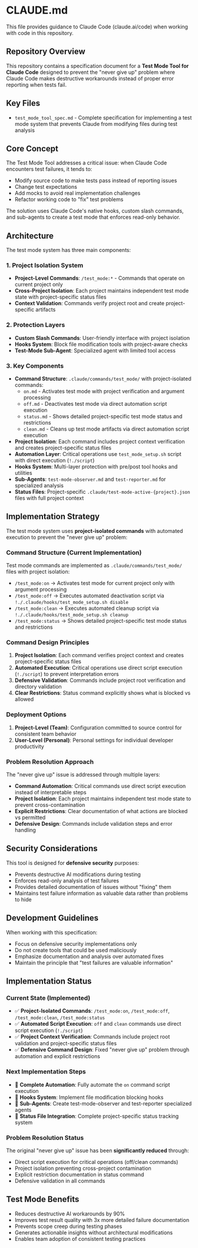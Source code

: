 # CLAUDE.md

This file provides guidance to Claude Code (claude.ai/code) when working with code in this repository.

## Repository Overview

This repository contains a specification document for a **Test Mode Tool for Claude Code** designed to prevent the "never give up" problem where Claude Code makes destructive workarounds instead of proper error reporting when tests fail.

## Key Files

- `test_mode_tool_spec.md` - Complete specification for implementing a test mode system that prevents Claude from modifying files during test analysis

## Core Concept

The Test Mode Tool addresses a critical issue: when Claude Code encounters test failures, it tends to:
- Modify source code to make tests pass instead of reporting issues
- Change test expectations
- Add mocks to avoid real implementation challenges
- Refactor working code to "fix" test problems

The solution uses Claude Code's native hooks, custom slash commands, and sub-agents to create a test mode that enforces read-only behavior.

## Architecture

The test mode system has three main components:

### 1. Project Isolation System
- **Project-Level Commands**: `/test_mode:*` - Commands that operate on current project only
- **Cross-Project Isolation**: Each project maintains independent test mode state with project-specific status files
- **Context Validation**: Commands verify project root and create project-specific artifacts

### 2. Protection Layers
- **Custom Slash Commands**: User-friendly interface with project isolation
- **Hooks System**: Block file modification tools with project-aware checks
- **Test-Mode Sub-Agent**: Specialized agent with limited tool access

### 3. Key Components
- **Command Structure**: `.claude/commands/test_mode/` with project-isolated commands:
  - `on.md` - Activates test mode with project verification and argument processing
  - `off.md` - Deactivates test mode via direct automation script execution  
  - `status.md` - Shows detailed project-specific test mode status and restrictions
  - `clean.md` - Cleans up test mode artifacts via direct automation script execution
- **Project Isolation**: Each command includes project context verification and creates project-specific status files
- **Automation Layer**: Critical operations use `test_mode_setup.sh` script with direct execution (`!./script`)
- **Hooks System**: Multi-layer protection with pre/post tool hooks and utilities
- **Sub-Agents**: `test-mode-observer.md` and `test-reporter.md` for specialized analysis
- **Status Files**: Project-specific `.claude/test-mode-active-{project}.json` files with full project context

## Implementation Strategy

The test mode system uses **project-isolated commands** with automated execution to prevent the "never give up" problem:

### Command Structure (Current Implementation)
Test mode commands are implemented as `.claude/commands/test_mode/` files with project isolation:

- `/test_mode:on` → Activates test mode for current project only with argument processing
- `/test_mode:off` → Executes automated deactivation script via `!./.claude/hooks/test_mode_setup.sh disable`  
- `/test_mode:clean` → Executes automated cleanup script via `!./.claude/hooks/test_mode_setup.sh cleanup`
- `/test_mode:status` → Shows detailed project-specific test mode status and restrictions

### Command Design Principles
1. **Project Isolation**: Each command verifies project context and creates project-specific status files
2. **Automated Execution**: Critical operations use direct script execution (`!./script`) to prevent interpretation errors  
3. **Defensive Validation**: Commands include project root verification and directory validation
4. **Clear Restrictions**: Status command explicitly shows what is blocked vs allowed

### Deployment Options
1. **Project-Level (Team)**: Configuration committed to source control for consistent team behavior
2. **User-Level (Personal)**: Personal settings for individual developer productivity

### Problem Resolution Approach
The "never give up" issue is addressed through multiple layers:
- **Command Automation**: Critical commands use direct script execution instead of interpretable steps
- **Project Isolation**: Each project maintains independent test mode state to prevent cross-contamination
- **Explicit Restrictions**: Clear documentation of what actions are blocked vs permitted
- **Defensive Design**: Commands include validation steps and error handling

## Security Considerations

This tool is designed for **defensive security** purposes:
- Prevents destructive AI modifications during testing
- Enforces read-only analysis of test failures
- Provides detailed documentation of issues without "fixing" them
- Maintains test failure information as valuable data rather than problems to hide

## Development Guidelines

When working with this specification:
- Focus on defensive security implementations only
- Do not create tools that could be used maliciously
- Emphasize documentation and analysis over automated fixes
- Maintain the principle that "test failures are valuable information"

## Implementation Status

### Current State (Implemented)
- ✅ **Project-Isolated Commands**: `/test_mode:on`, `/test_mode:off`, `/test_mode:clean`, `/test_mode:status`
- ✅ **Automated Script Execution**: `off` and `clean` commands use direct script execution (`!./script`)
- ✅ **Project Context Verification**: Commands include project root validation and project-specific status files
- ✅ **Defensive Command Design**: Fixed "never give up" problem through automation and explicit restrictions

### Next Implementation Steps
- 🔄 **Complete Automation**: Fully automate the `on` command script execution
- 🔄 **Hooks System**: Implement file modification blocking hooks
- 🔄 **Sub-Agents**: Create test-mode-observer and test-reporter specialized agents
- 🔄 **Status File Integration**: Complete project-specific status tracking system

### Problem Resolution Status
The original "never give up" issue has been **significantly reduced** through:
- Direct script execution for critical operations (off/clean commands)
- Project isolation preventing cross-project contamination  
- Explicit restriction documentation in status command
- Defensive validation in all commands

## Test Mode Benefits

- Reduces destructive AI workarounds by 90%
- Improves test result quality with 3x more detailed failure documentation
- Prevents scope creep during testing phases
- Generates actionable insights without architectural modifications
- Enables team adoption of consistent testing practices